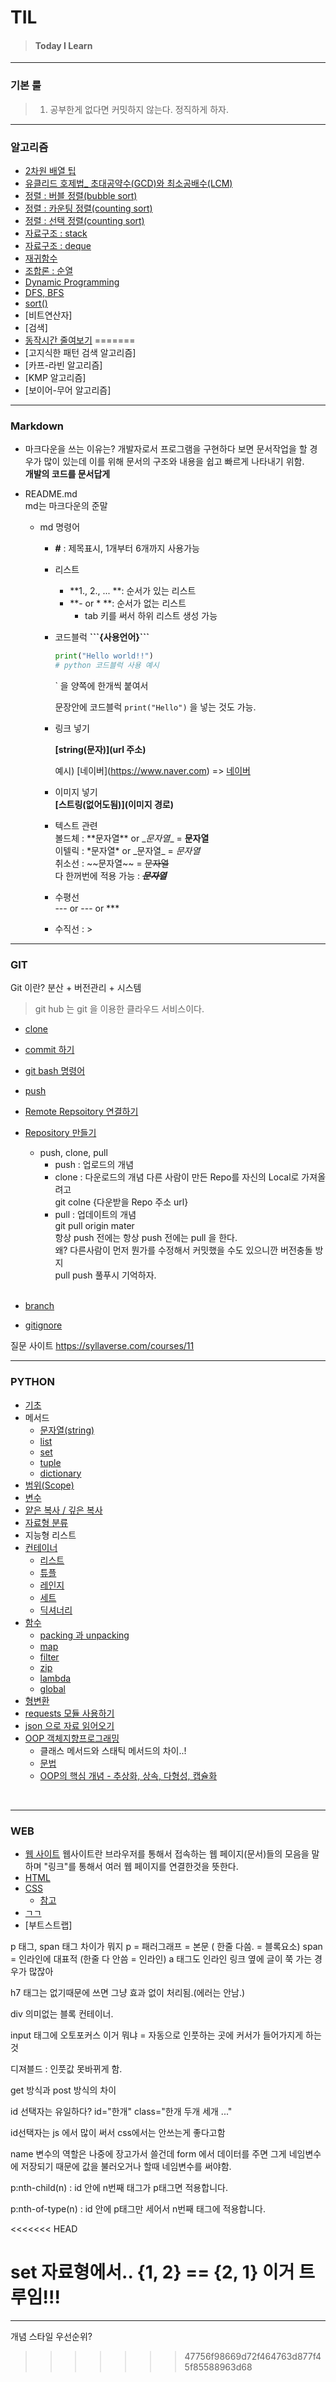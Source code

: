 # TIL

>#### Today I Learn

---
### 기본 룰

> 1. 공부한게 없다면 커밋하지 않는다. 정직하게 하자.



---

### 알고리즘
- [2차원 배열 팁](https://github.com/gobeul/TIL/tree/master/algorithm/two_arr_tip.md)
- [유클리드 호제법_ 초대공약수(GCD)와 최소공배수(LCM)](https://github.com/gobeul/TIL/tree/master/algorithm/euclidean_algorithm.md)
- [정렬 : 버블 정렬(bubble sort)](https://github.com/gobeul/TIL/tree/master/algorithm/bubble_sort.md)
- [정렬 : 카운팅 정렬(counting sort)](https://github.com/gobeul/TIL/tree/master/algorithm/counting_sort.md)
- [정렬 : 선택 정렬(counting sort)](https://github.com/gobeul/TIL/tree/master/algorithm/selection_sort.md)
- [자료구조 : stack](https://github.com/gobeul/TIL/tree/master/algorithm/stack.md)
- [자료구조 : deque](https://github.com/gobeul/TIL/tree/master/algorithm/deque.md)
- [재귀함수](https://github.com/gobeul/TIL/tree/master/algorithm/recursive_call.md)
- [조합론 : 순열](https://github.com/gobeul/TIL/tree/master/algorithm/permutation.md)
- [Dynamic Programming](https://github.com/gobeul/TIL/tree/master/algorithm/dynamic_programming.md)
- [DFS, BFS](https://github.com/gobeul/TIL/tree/master/algorithm/dfs_bfs.md)
- [sort()](https://github.com/gobeul/TIL/tree/master/algorithm/sort.md)
- [비트연산자]
- [검색]
- [동작시간 줄여보기](https://github.com/gobeul/TIL/tree/master/algorithm/operating_time_reduce.md)
=======
- [고지식한 패턴 검색 알고리즘]
- [카프-라빈 알고리즘]
- [KMP 알고리즘]
- [보이어-무어 알고리즘]

---

### Markdown

- 마크다운을 쓰는 이유는?
  개발자로서 프로그램을 구현하다 보면 문서작업을 할 경우가 많이 있는데 이를 위해 문서의 구조와 내용을 쉽고 빠르게 나타내기 위함.<br>
  **개발의 코드를 문서답게**
  
- README.md<br>
  md는 마크다운의 준말
  
  - md 명령어
    - **#** : 제목표시, 1개부터 6개까지 사용가능
    
    - 리스트
  
      - **1., 2., ... **: 순서가 있는 리스트
      - **- or * **: 순서가 없는 리스트
        - tab 키를 써서 하위 리스트 생성 가능
    
    - 코드블럭
      **\```{사용언어}```**
    
      ```python
      print("Hello world!!")
      # python 코드블럭 사용 예시 
      ```
    
      ` 을 양쪽에 한개씩 붙여서 
    
       문장안에 코드블럭 `print("Hello")` 을 넣는 것도 가능.
    
    - 링크 넣기
      
      **\[string(문자)](url 주소)**
    
      예시)  \[네이버](https://www.naver.com) => [네이버](https://www.naver.com)
      
    - 이미지 넣기<br>
      **\[스트링(없어도됨)](이미지 경로)**
      
    - 텍스트 관련<br>
      볼드체 : \*\*문자열** or \__문자열__ =  **문자열**<br>
      이텔릭 : \*문자열\* or \_문자열\_ = *문자열*<br>
      취소선 : \~~문자열~~ = ~~문자열~~<br>
      다 한꺼번에 적용 가능 : *__~~문자열~~__*
      
    - 수평선<br>
      --- or --- or ***
      
    - 수직선 : >
    

---

### GIT
Git 이란? 분산 + 버전관리 + 시스템<br>
> git hub 는 git 을 이용한 클라우드 서비스이다.

- [clone](https://github.com/gobeul/TIL/tree/master/GIT/clone.md)
- [commit 하기](https://github.com/gobeul/TIL/tree/master/GIT/commit.md)
- [git bash 명령어](https://github.com/gobeul/TIL/tree/master/GIT/git_bash_cmd.md)
- [push](https://github.com/gobeul/TIL/tree/master/GIT/push.md)
- [Remote Repsoitory 연결하기](https://github.com/gobeul/TIL/tree/master/GIT/conect_remote_Repo.md)
- [Repository 만들기](https://github.com/gobeul/TIL/tree/master/GIT/creat_Repo.md)
  - push, clone, pull
    - push : 업로드의 개념
    - clone : 다운로드의 개념
      다른 사람이 만든 Repo를 자신의 Local로 가져올려고<br>
      git colne {다운받을 Repo 주소 url}
    - pull : 업데이트의 개념<br>
      git pull origin mater<br>
      항상 push 전에는 항상 push 전에는 pull 을 한다.<br>
      왜? 다른사람이 먼저 뭔가를 수정해서 커밋했을 수도 있으니깐 버전충돌 방지<br>
      pull push 풀푸시 기억하자.<br>
      <br>


- [branch](https://github.com/gobeul/TIL/tree/master/GIT/branch.md)
- [gitignore](https://github.com/gobeul/TIL/tree/master/GIT/gitignore.md)

질문 사이트
https://syllaverse.com/courses/11

  ---
  ### PYTHON
  - [기초](https://github.com/gobeul/TIL/tree/master/Python/basics.md)
  - 메서드
    - [문자열(string)](https://github.com/gobeul/TIL/tree/master/Python/method_string.md)
    - [list](https://github.com/gobeul/TIL/tree/master/Python/method_list.md)
    - [set](https://github.com/gobeul/TIL/tree/master/Python/method_set.md)
    - [tuple](https://github.com/gobeul/TIL/tree/master/Python/method_tuple.md)
    - [dictionary](https://github.com/gobeul/TIL/tree/master/Python/method_dictionary.md)
  - [범위(Scope)](https://github.com/gobeul/TIL/tree/master/Python/Scope.md)
  - [변수](https://github.com/gobeul/TIL/tree/master/Python/variable.md)
  - [얕은 복사 / 깊은 복사](https://github.com/gobeul/TIL/tree/master/Python/python_copy.md)
  - [자료형 분류](https://github.com/gobeul/TIL/tree/master/Python/datatype_classification.md)
  - 지능형 리스트
  - [컨테이너](https://github.com/gobeul/TIL/tree/master/Python/container.md)
    - [리스트](https://github.com/gobeul/TIL/tree/master/Python/container_list.md)
    - [튜플](https://github.com/gobeul/TIL/tree/master/Python/container_tuple.md)
    - [레인지](https://github.com/gobeul/TIL/tree/master/Python/container_range.md)
    - [세트](https://github.com/gobeul/TIL/tree/master/Python/container_set.md)
    - [딕셔너리](https://github.com/gobeul/TIL/tree/master/Python/container_dictionary.md)
  - [함수](https://github.com/gobeul/TIL/tree/master/Python/function.md)
    - [packing 과 unpacking](https://github.com/gobeul/TIL/tree/master/Python/function_packing.md)
    - [map](https://github.com/gobeul/TIL/tree/master/Python/function_map.md)
    - [filter](https://github.com/gobeul/TIL/tree/master/Python/function_filter.md)
    - [zip](https://github.com/gobeul/TIL/tree/master/Python/function_zip.md)
    - [lambda](https://github.com/gobeul/TIL/tree/master/Python/function_lambda.md)
    - [global](https://github.com/gobeul/TIL/tree/master/Python/function_global.md)
  - [형변환](https://github.com/gobeul/TIL/tree/master/Python/typecasting.md)
  - [requests 모듈 사용하기](https://github.com/gobeul/TIL/tree/master/Python/module_requests.md)
  - [json 으로 자료 읽어오기](https://github.com/gobeul/TIL/tree/master/Python/module_json.md)
  - [OOP 객체지향프로그래밍](https://github.com/gobeul/TIL/tree/master/Python/python_oop.md)
    - 클래스 메서드와 스태틱 메서드의 차이..!
    - [문법](https://github.com/gobeul/TIL/tree/master/Python/python_oop_grammar.md)
    - [OOP의 핵심 개념 - 추상화, 상속, 다형성, 캡슐화](https://github.com/gobeul/TIL/tree/master/Python/python_oop_core.md)
  
<br>

---
### WEB
- [웹 사이트](https://github.com/gobeul/TIL/tree/master/WEB/web_site.md)
웹사이트란 브라우저를 통해서 접속하는 웹 페이지(문서)들의 모음을 말하며 "링크"를 통해서 여러 웹 페이지를 연결한것을 뜻한다.
- [HTML](https://github.com/gobeul/TIL/tree/master/WEB/HTML.md)
- [CSS](https://github.com/gobeul/TIL/tree/master/WEB/CSS.md)
  - [참고](https://github.com/gobeul/TIL/tree/master/WEB/CSS_refer.md)
- [ㄱㄱ](https://github.com/gobeul/TIL/tree/master/WEB/ㄱㄱ.md)
- [부트스트랩]


p 태그, span 태그 차이가 뭐지
p = 패러그래프 = 본문 ( 한줄 다씀. = 블록요소)
span = 인라인에 대표적 (한줄 다 안씀 = 인라인)
a 태그도 인라인 링크 옆에 글이 쭉 가는 경우가 많잖아

h7 태그는 없기때문에 쓰면 그냥 효과 없이 처리됨.(에러는 안남.)

div 의미없는 블록 컨테이너.

input 태그에 오토포커스 이거 뭐냐 = 자동으로 인풋하는 곳에 커서가 들어가지게 하는것

디져블드 : 인풋값 못바뀌게 함.

get 방식과 post 방식의 차이

id 선택자는 유일하다?
id="한개"
class="한개 두개 세개 ..."


id선택자는 js 에서 많이 써서 css에서는 안쓰는게 좋다고함



name 변수의 역할은 나중에 장고가서 쓸건데 form 에서 데이터를 주면 그게 네임변수에 저장되기 때문에 값을 불러오거나 할때 네임변수를 써야함.


p:nth-child(n) : id 안에 n번째 태그가 p태그면 적용합니다.

p:nth-of-type(n) : id 안에 p태그만 세어서 n번째 태그에 적용합니다. 

<<<<<<< HEAD

set 자료형에서..
{1, 2} == {2, 1} 이거 트루임!!!
=======
---
개념
스타일 우선순위?
>>>>>>> 47756f98669d72f464763d877f45f85588963d68
